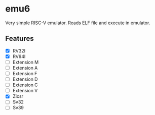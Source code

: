 # emu6

Very simple RISC-V emulator. Reads ELF file and execute in emulator.

## Features

- [x] RV32I
- [x] RV64I
- [ ] Extension M
- [ ] Extension A
- [ ] Extension F
- [ ] Extension D
- [ ] Extension C
- [ ] Extension V
- [x] Zicsr
- [ ] Sv32
- [ ] Sv39
